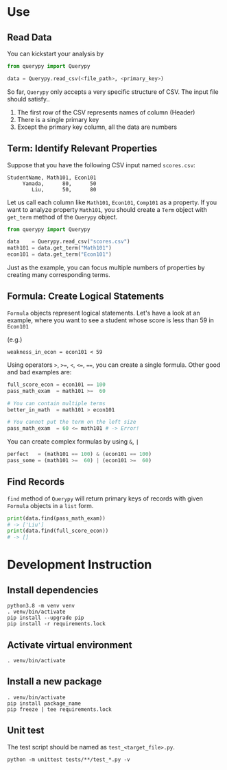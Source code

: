 # Use

## Read Data

You can kickstart your analysis by
```py
from querypy import Querypy

data = Querypy.read_csv(<file_path>, <primary_key>)
```

So far, `Querypy` only accepts a very specific structure of CSV.
The input file should satisfy..

1. The first row of the CSV represents names of column (Header)
1. There is a single primary key
1. Except the primary key column, all the data are numbers

## Term: Identify Relevant Properties

Suppose that you have the following CSV input named `scores.csv`:
```csv
StudentName, Math101, Econ101
     Yamada,      80,      50
        Liu,      50,      80
```

Let us call each column like `Math101`, `Econ101`, `Comp101` as a property.
If you want to analyze property `Math101`, you should create a `Term` object with `get_term` method of the `Querypy` object.

```py
from querypy import Querypy

data    = Querypy.read_csv("scores.csv")
math101 = data.get_term("Math101")
econ101 = data.get_term("Econ101")
```

Just as the example, you can focus multiple numbers of properties by creating many corresponding terms.

## Formula: Create Logical Statements

`Formula` objects represent logical statements. Let's have a look at an example, where you want to see a student whose score is less than 59 in `Econ101`

(e.g.)
```
weakness_in_econ = econ101 < 59
```

Using operators `>`, `>=`, `<`, `<=`, `==`, you can create a single formula.
Other good and bad examples are:

```py
full_score_econ = econ101 == 100
pass_math_exam  = math101 >=  60

# You can contain multiple terms
better_in_math  = math101 > econ101

# You cannot put the term on the left size
pass_math_exam  = 60 <= math101 # -> Error!
```

You can create complex formulas by using `&`, `|`
```py
perfect   = (math101 == 100) & (econ101 == 100)
pass_some = (math101 >=  60) | (econ101 >=  60)
```

## Find Records

`find` method of `Querypy` will return primary keys of records with given `Formula` objects in a `list` form.

```py
print(data.find(pass_math_exam))
# -> ['Liu']
print(data.find(full_score_econ))
# -> []
```

# Development Instruction

## Install dependencies

```
python3.8 -m venv venv
. venv/bin/activate
pip install --upgrade pip
pip install -r requirements.lock
```

## Activate virtual environment

```
. venv/bin/activate
```

## Install a new package

```
. venv/bin/activate
pip install package_name
pip freeze | tee requirements.lock
```

## Unit test

The test script should be named as `test_<target_file>.py`.

```
python -m unittest tests/**/test_*.py -v 
```